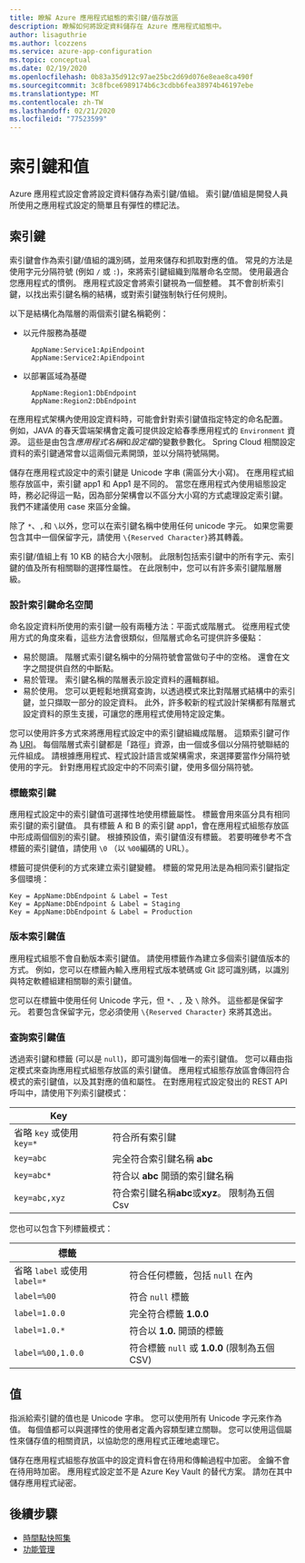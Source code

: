 ```yaml
---
title: 瞭解 Azure 應用程式組態的索引鍵/值存放區
description: 瞭解如何將設定資料儲存在 Azure 應用程式組態中。
author: lisaguthrie
ms.author: lcozzens
ms.service: azure-app-configuration
ms.topic: conceptual
ms.date: 02/19/2020
ms.openlocfilehash: 0b83a35d912c97ae25bc2d69d076e8eae8ca490f
ms.sourcegitcommit: 3c8fbce6989174b6c3cdbb6fea38974b46197ebe
ms.translationtype: MT
ms.contentlocale: zh-TW
ms.lasthandoff: 02/21/2020
ms.locfileid: "77523599"
---
```

# <a name="keys-and-values"></a>索引鍵和值

Azure 應用程式設定會將設定資料儲存為索引鍵/值組。 索引鍵/值組是開發人員所使用之應用程式設定的簡單且有彈性的標記法。

## <a name="keys"></a>索引鍵

索引鍵會作為索引鍵/值組的識別碼，並用來儲存和抓取對應的值。 常見的方法是使用字元分隔符號 (例如 `/` 或 `:`)，來將索引鍵組織到階層命名空間。 使用最適合您應用程式的慣例。 應用程式設定會將索引鍵視為一個整體。 其不會剖析索引鍵，以找出索引鍵名稱的結構，或對索引鍵強制執行任何規則。

以下是結構化為階層的兩個索引鍵名稱範例：

* 以元件服務為基礎

        AppName:Service1:ApiEndpoint
        AppName:Service2:ApiEndpoint

* 以部署區域為基礎

        AppName:Region1:DbEndpoint
        AppName:Region2:DbEndpoint

在應用程式架構內使用設定資料時，可能會針對索引鍵值指定特定的命名配置。 例如，JAVA 的春天雲端架構會定義可提供設定給春季應用程式的 `Environment` 資源。  這些是由包含*應用程式名稱*和*設定檔*的變數參數化。 Spring Cloud 相關設定資料的索引鍵通常會以這兩個元素開頭，並以分隔符號隔開。

儲存在應用程式設定中的索引鍵是 Unicode 字串 (需區分大小寫)。 在應用程式組態存放區中，索引鍵 app1 和 App1 是不同的。 當您在應用程式內使用組態設定時，務必記得這一點，因為部分架構會以不區分大小寫的方式處理設定索引鍵。 我們不建議使用 case 來區分金鑰。

除了 `*`、`,`和 `\`以外，您可以在索引鍵名稱中使用任何 unicode 字元。  如果您需要包含其中一個保留字元，請使用 `\{Reserved Character}`將其轉義。 

索引鍵/值組上有 10 KB 的結合大小限制。 此限制包括索引鍵中的所有字元、索引鍵的值及所有相關聯的選擇性屬性。 在此限制中，您可以有許多索引鍵階層層級。

### <a name="design-key-namespaces"></a>設計索引鍵命名空間

命名設定資料所使用的索引鍵一般有兩種方法：平面式或階層式。 從應用程式使用方式的角度來看，這些方法會很類似，但階層式命名可提供許多優點：

* 易於閱讀。 階層式索引鍵名稱中的分隔符號會當做句子中的空格。 還會在文字之間提供自然的中斷點。
* 易於管理。 索引鍵名稱的階層表示設定資料的邏輯群組。
* 易於使用。 您可以更輕鬆地撰寫查詢，以透過模式來比對階層式結構中的索引鍵，並只擷取一部分的設定資料。 此外，許多較新的程式設計架構都有階層式設定資料的原生支援，可讓您的應用程式使用特定設定集。

您可以使用許多方式來將應用程式設定中的索引鍵組織成階層。 這類索引鍵可作為 [URI](https://en.wikipedia.org/wiki/Uniform_Resource_Identifier)。 每個階層式索引鍵都是「路徑」資源，由一個或多個以分隔符號聯結的元件組成。 請根據應用程式、程式設計語言或架構需求，來選擇要當作分隔符號使用的字元。 針對應用程式設定中的不同索引鍵，使用多個分隔符號。

### <a name="label-keys"></a>標籤索引鍵

應用程式設定中的索引鍵值可選擇性地使用標籤屬性。 標籤會用來區分具有相同索引鍵的索引鍵值。 具有標籤 A 和 B 的索引鍵 app1，會在應用程式組態存放區中形成兩個個別的索引鍵。 根據預設值，索引鍵值沒有標籤。 若要明確參考不含標籤的索引鍵值，請使用 `\0` （以 `%00`編碼的 URL）。

標籤可提供便利的方式來建立索引鍵變體。 標籤的常見用法是為相同索引鍵指定多個環境：

    Key = AppName:DbEndpoint & Label = Test
    Key = AppName:DbEndpoint & Label = Staging
    Key = AppName:DbEndpoint & Label = Production

### <a name="version-key-values"></a>版本索引鍵值

應用程式組態不會自動版本索引鍵值。 請使用標籤作為建立多個索引鍵值版本的方式。 例如，您可以在標籤內輸入應用程式版本號碼或 Git 認可識別碼，以識別與特定軟體組建相關聯的索引鍵值。

您可以在標籤中使用任何 Unicode 字元，但 `*`、`,` 及 `\` 除外。 這些都是保留字元。 若要包含保留字元，您必須使用 `\{Reserved Character}` 來將其逸出。

### <a name="query-key-values"></a>查詢索引鍵值

透過索引鍵和標籤 (可以是 `null`)，即可識別每個唯一的索引鍵值。 您可以藉由指定模式來查詢應用程式組態存放區的索引鍵值。 應用程式組態存放區會傳回符合模式的索引鍵值，以及其對應的值和屬性。 在對應用程式設定發出的 REST API 呼叫中，請使用下列索引鍵模式：

| Key | |
|---|---|
| 省略 `key` 或使用 `key=*` | 符合所有索引鍵 |
| `key=abc` | 完全符合索引鍵名稱 **abc** |
| `key=abc*` | 符合以 **abc** 開頭的索引鍵名稱 |
| `key=abc,xyz` | 符合索引鍵名稱**abc**或**xyz**。 限制為五個 Csv |

您也可以包含下列標籤模式：

| 標籤 | |
|---|---|
| 省略 `label` 或使用 `label=*` | 符合任何標籤，包括 `null` 在內 |
| `label=%00` | 符合 `null` 標籤 |
| `label=1.0.0` | 完全符合標籤 **1.0.0** |
| `label=1.0.*` | 符合以 **1.0.** 開頭的標籤 |
| `label=%00,1.0.0` | 符合標籤 `null` 或 **1.0.0** (限制為五個 CSV) |

## <a name="values"></a>值

指派給索引鍵的值也是 Unicode 字串。 您可以使用所有 Unicode 字元來作為值。 每個值都可以與選擇性的使用者定義內容類型建立關聯。 您可以使用這個屬性來儲存值的相關資訊，以協助您的應用程式正確地處理它。

儲存在應用程式組態存放區中的設定資料會在待用和傳輸過程中加密。 金鑰不會在待用時加密。 應用程式設定並不是 Azure Key Vault 的替代方案。 請勿在其中儲存應用程式祕密。

## <a name="next-steps"></a>後續步驟

* [時間點快照集](./concept-point-time-snapshot.md)  
* [功能管理](./concept-feature-management.md)  
